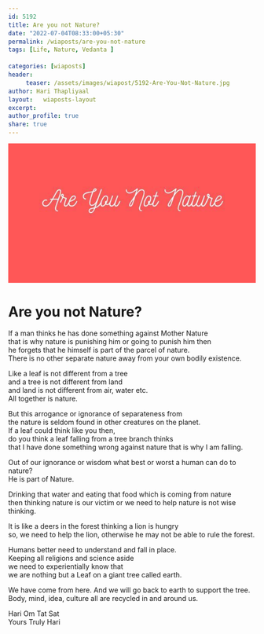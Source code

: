 ```yaml
--- 
id: 5192 
title: Are you not Nature?
date: "2022-07-04T08:33:00+05:30"
permalink: /wiaposts/are-you-not-nature
tags: [Life, Nature, Vedanta ]    

categories: [wiaposts] 
header:
     teaser: /assets/images/wiapost/5192-Are-You-Not-Nature.jpg
author: Hari Thapliyaal 
layout:   wiaposts-layout
excerpt:  
author_profile: true 
share: true 
---
```


![Are you not Nature?](/assets/images/wiapost/5192-Are-You-Not-Nature.jpg)     
   
# Are you not Nature?   
   
If a man thinks he has done something against Mother Nature     
that is why nature is punishing him or going to punish him then     
he forgets that he himself is part of the parcel of nature.     
There is no other separate nature away from your own bodily existence.    
     
Like a leaf is not different from a tree     
and a tree is not different from land     
and land is not different from air, water etc.     
All together is nature.     
    
But this arrogance or ignorance of separateness from     
the nature is seldom found in other creatures on the planet.     
If a leaf could think like you then,     
do you think a leaf falling from a tree branch thinks     
that I have done something wrong against nature that is why I am falling.     
     
Out of our ignorance or wisdom what best or worst a human can do to nature?     
He is part of Nature.     
     
Drinking that water and eating that food which is coming from nature     
then thinking nature is our victim or we need to help nature is not wise thinking.     
    
It is like a deers in the forest thinking a lion is hungry     
so, we need to help the lion, otherwise he may not be able to rule the forest.     
    
Humans better need to understand and fall in place.     
Keeping all religions and science aside     
we need to experientially know that     
we are nothing but a Leaf on a giant tree called earth.     
    
We have come from here. And we will go back to earth to support the tree.     
Body, mind, idea, culture all are recycled in and around us.     
    
Hari Om Tat Sat     
Yours Truly Hari    
